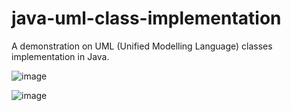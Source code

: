 # java-uml-class-implementation
A demonstration on UML (Unified Modelling Language) classes implementation in Java.

![image](https://user-images.githubusercontent.com/62368837/131477093-7bd25fd4-6a4b-4856-9f4e-7264989b39b0.png)

![image](https://user-images.githubusercontent.com/62368837/131477163-810f64af-ef49-4c3d-b154-7e7674e8fa29.png)
